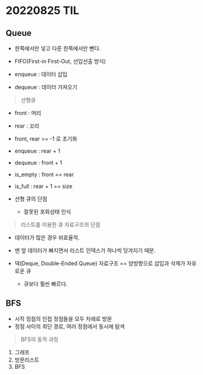 # 20220825 TIL

## Queue

- 한쪽에서만 넣고 다른 한쪽에서만 뺀다.
- FIFO(First-in First-Out, 선입선출 방식)

- enqueue : 데이터 삽입
- dequeue : 데이터 가져오기

> 선형큐

- front : 머리
- rear : 꼬리
- front, rear == -1 로 초기화

- enqueue : rear + 1
- dequeue : front + 1
- is_empty : front == rear
- is_full : rear + 1 == size
- 선형 큐의 단점
  - 잘못된 포화상태 인식

> 리스트를 이용한 큐 자료구조의 단점

- 데이터가 많은 경우 비효율적.
- 맨 앞 데이터가 빠지면서 리스트 인덱스가 하나씩 당겨지기 때문.

- 덱(Deque, Double-Ended Queue) 자료구조 == 양방향으로 삽입과 삭제가 자유로운 큐
  - 큐보다 훨씬 빠르다.

## BFS

- 시작 정점의 인접 정점들을 모두 차례로 방문
- 정점 사이의 최단 경로, 여러 정점에서 동시에 탐색

> BFS의 동작 과정

1. 그래프
2. 방문리스트
3. BFS


